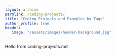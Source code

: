 ```yaml
---
layout: archive
permlink: /coding-projects/
title: "Coding Projects and Examples by Tags"
author_profile: true
header: 
   image: "/assets/images/header-background.jpg" 
---
```


Hello from coding-projects.md

